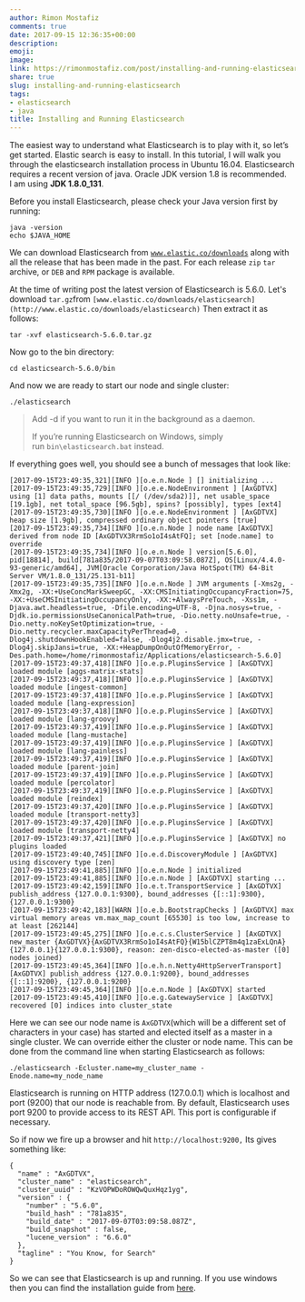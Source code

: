 ```yaml
---
author: Rimon Mostafiz
comments: true
date: 2017-09-15 12:36:35+00:00
description:
emoji:
image:
link: https://rimonmostafiz.com/post/installing-and-running-elasticsearch/
share: true
slug: installing-and-running-elasticsearch
tags:
- elasticsearch
- java
title: Installing and Running Elasticsearch
---
```


The easiest way to understand what Elasticsearch is to play with it, so let’s get started. Elastic search is easy to install. In this tutorial, I will walk you through the elasticsearch installation process in Ubuntu 16.04. Elasticsearch requires a recent version of java. Oracle JDK version 1.8 is recommended. <br>
I am using **JDK 1.8.0_131**.

Before you install Elasticsearch, please check your Java version first by running:


    java -version
    echo $JAVA_HOME


We can download Elasticsearch from [`www.elastic.co/downloads`](http://www.elastic.co/downloads) along with all the release that has been made in the past. For each release `zip` `tar` archive, or `DEB` and `RPM` package is available.


At the time of writing post the latest version of Elasticsearch is 5.6.0.
Let's download `tar.gz`from `[www.elastic.co/downloads/elasticsearch](http://www.elastic.co/downloads/elasticsearch)`
Then extract it as follows:

    tar -xvf elasticsearch-5.6.0.tar.gz

Now go to the bin directory:

    cd elasticsearch-5.6.0/bin

And now we are ready to start our node and single cluster:

    ./elasticsearch


<blockquote>Add -d if you want to run it in the background as a daemon.

If you’re running Elasticsearch on Windows, simply run `bin\elasticsearch.bat` instead.</blockquote>


If everything goes well, you should see a bunch of messages that look like:


    [2017-09-15T23:49:35,321][INFO ][o.e.n.Node ] [] initializing ...
    [2017-09-15T23:49:35,729][INFO ][o.e.e.NodeEnvironment ] [AxGDTVX] using [1] data paths, mounts [[/ (/dev/sda2)]], net usable_space [19.1gb], net total_space [96.5gb], spins? [possibly], types [ext4]
    [2017-09-15T23:49:35,730][INFO ][o.e.e.NodeEnvironment ] [AxGDTVX] heap size [1.9gb], compressed ordinary object pointers [true]
    [2017-09-15T23:49:35,734][INFO ][o.e.n.Node ] node name [AxGDTVX] derived from node ID [AxGDTVX3RrmSo1oI4sAtFQ]; set [node.name] to override
    [2017-09-15T23:49:35,734][INFO ][o.e.n.Node ] version[5.6.0], pid[18814], build[781a835/2017-09-07T03:09:58.087Z], OS[Linux/4.4.0-93-generic/amd64], JVM[Oracle Corporation/Java HotSpot(TM) 64-Bit Server VM/1.8.0_131/25.131-b11]
    [2017-09-15T23:49:35,735][INFO ][o.e.n.Node ] JVM arguments [-Xms2g, -Xmx2g, -XX:+UseConcMarkSweepGC, -XX:CMSInitiatingOccupancyFraction=75, -XX:+UseCMSInitiatingOccupancyOnly, -XX:+AlwaysPreTouch, -Xss1m, -Djava.awt.headless=true, -Dfile.encoding=UTF-8, -Djna.nosys=true, -Djdk.io.permissionsUseCanonicalPath=true, -Dio.netty.noUnsafe=true, -Dio.netty.noKeySetOptimization=true, -Dio.netty.recycler.maxCapacityPerThread=0, -Dlog4j.shutdownHookEnabled=false, -Dlog4j2.disable.jmx=true, -Dlog4j.skipJansi=true, -XX:+HeapDumpOnOutOfMemoryError, -Des.path.home=/home/rimonmostafiz/Applications/elasticsearch-5.6.0]
    [2017-09-15T23:49:37,418][INFO ][o.e.p.PluginsService ] [AxGDTVX] loaded module [aggs-matrix-stats]
    [2017-09-15T23:49:37,418][INFO ][o.e.p.PluginsService ] [AxGDTVX] loaded module [ingest-common]
    [2017-09-15T23:49:37,418][INFO ][o.e.p.PluginsService ] [AxGDTVX] loaded module [lang-expression]
    [2017-09-15T23:49:37,418][INFO ][o.e.p.PluginsService ] [AxGDTVX] loaded module [lang-groovy]
    [2017-09-15T23:49:37,419][INFO ][o.e.p.PluginsService ] [AxGDTVX] loaded module [lang-mustache]
    [2017-09-15T23:49:37,419][INFO ][o.e.p.PluginsService ] [AxGDTVX] loaded module [lang-painless]
    [2017-09-15T23:49:37,419][INFO ][o.e.p.PluginsService ] [AxGDTVX] loaded module [parent-join]
    [2017-09-15T23:49:37,419][INFO ][o.e.p.PluginsService ] [AxGDTVX] loaded module [percolator]
    [2017-09-15T23:49:37,419][INFO ][o.e.p.PluginsService ] [AxGDTVX] loaded module [reindex]
    [2017-09-15T23:49:37,420][INFO ][o.e.p.PluginsService ] [AxGDTVX] loaded module [transport-netty3]
    [2017-09-15T23:49:37,420][INFO ][o.e.p.PluginsService ] [AxGDTVX] loaded module [transport-netty4]
    [2017-09-15T23:49:37,421][INFO ][o.e.p.PluginsService ] [AxGDTVX] no plugins loaded
    [2017-09-15T23:49:40,745][INFO ][o.e.d.DiscoveryModule ] [AxGDTVX] using discovery type [zen]
    [2017-09-15T23:49:41,885][INFO ][o.e.n.Node ] initialized
    [2017-09-15T23:49:41,885][INFO ][o.e.n.Node ] [AxGDTVX] starting ...
    [2017-09-15T23:49:42,159][INFO ][o.e.t.TransportService ] [AxGDTVX] publish_address {127.0.0.1:9300}, bound_addresses {[::1]:9300}, {127.0.0.1:9300}
    [2017-09-15T23:49:42,183][WARN ][o.e.b.BootstrapChecks ] [AxGDTVX] max virtual memory areas vm.max_map_count [65530] is too low, increase to at least [262144]
    [2017-09-15T23:49:45,275][INFO ][o.e.c.s.ClusterService ] [AxGDTVX] new_master {AxGDTVX}{AxGDTVX3RrmSo1oI4sAtFQ}{W15blCZPT8m4q1zaExLQnA}{127.0.0.1}{127.0.0.1:9300}, reason: zen-disco-elected-as-master ([0] nodes joined)
    [2017-09-15T23:49:45,364][INFO ][o.e.h.n.Netty4HttpServerTransport] [AxGDTVX] publish_address {127.0.0.1:9200}, bound_addresses {[::1]:9200}, {127.0.0.1:9200}
    [2017-09-15T23:49:45,364][INFO ][o.e.n.Node ] [AxGDTVX] started
    [2017-09-15T23:49:45,410][INFO ][o.e.g.GatewayService ] [AxGDTVX] recovered [0] indices into cluster_state


Here we can see our node name is `AxGDTVX`(which will be a different set of characters in your case) has started and elected itself as a master in a single cluster.
We can override either the cluster or node name. This can be done from the command line when starting Elasticsearch as follows:


    ./elasticsearch -Ecluster.name=my_cluster_name -Enode.name=my_node_name


Elasticsearch is running on HTTP address (127.0.0.1) which is localhost and port (9200) that our node is reachable from.
By default, Elasticsearch uses port 9200 to provide access to its REST API. This port is configurable if necessary.

So if now we fire up a browser and hit `http://localhost:9200,` Its gives something like:


    {
      "name" : "AxGDTVX",
      "cluster_name" : "elasticsearch",
      "cluster_uuid" : "KzVOPWDoROWQwQuxHqz1yg",
      "version" : {
        "number" : "5.6.0",
        "build_hash" : "781a835",
        "build_date" : "2017-09-07T03:09:58.087Z",
        "build_snapshot" : false,
        "lucene_version" : "6.6.0"
      },
      "tagline" : "You Know, for Search"
    }


So we can see that Elasticsearch is up and running.
If you use windows then you can find the installation guide from [here](https://www.elastic.co/guide/en/elasticsearch/reference/5.6/_installation.html).
